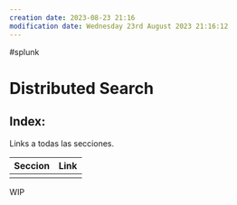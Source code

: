 ```yaml
---
creation date: 2023-08-23 21:16
modification date: Wednesday 23rd August 2023 21:16:12
---
```


#splunk 
# Distributed Search

## Index:

Links a todas las secciones.

| Seccion | Link |
| ------- | ---- |
|         |      |

WIP